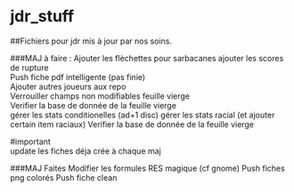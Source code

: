 # jdr_stuff
##Fichiers pour jdr mis à jour par nos soins.

###MAJ à faire :
Ajouter les flèchettes pour sarbacanes
ajouter les scores de rupture    
Push fiche pdf intelligente (pas finie)  
Ajouter autres joueurs aux repo  
Verrouiller champs non modifiables feuille vierge  
Verifier la base de donnée de la feuille vierge  
gérer les stats conditionelles (ad+1 disc)
gérer les stats racial (et ajouter certain item raciaux)
Verifier la base de donnée de la feuille vierge   

#important  
update les fiches déja crée à chaque maj   


###MAJ Faites
Modifier les formules RES magique (cf gnome)
Push fiches png colorés
Push fiche clean  